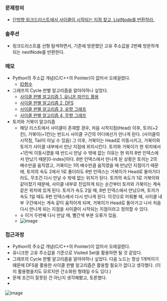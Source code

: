 ### 문제정의
- [단방향 링크드리스트에서 사이클이 시작되는 지점 찾고, ListNode를 반환하라.](https://leetcode.com/problems/linked-list-cycle-ii/)
### 솔루션
- 링크드리스트를 선형 탐색하면서, 기존에 방문했던 고유 주소값을 2번째 방문하게 되는 nextNode를 반환한다. 
### 메모
- Python의 주소값 개념(C/C++의 Pointer)이 없어서 오래걸렸다. 
  - [ID함수](https://wjunsea.tistory.com/82)
- 그래프의 Cycle 판별 알고리즘을 알아야하나 싶었다. 
  - [사이클 판별 알고리즘 1, 유니온 파인드 활용](https://www.google.com/search?q=%EC%82%AC%EC%9D%B4%ED%81%B4+%EA%B2%80%EC%82%AC+%EC%95%8C%EA%B3%A0%EB%A6%AC%EC%A6%98&sxsrf=AJOqlzXKjk0b1PZ1gELakwMlFoSoOs-27Q%3A1678347008438&ei=AIsJZLimGp-12roP5YC8oA4&ved=0ahUKEwi4pv3pqc79AhWfmlYBHWUAD-QQ4dUDCA8&uact=5&oq=%EC%82%AC%EC%9D%B4%ED%81%B4+%EA%B2%80%EC%82%AC+%EC%95%8C%EA%B3%A0%EB%A6%AC%EC%A6%98&gs_lcp=Cgxnd3Mtd2l6LXNlcnAQAzIECCMQJzoKCAAQRxDWBBCwAzoLCAAQgAQQsQMQgwE6EAgAEIAEEBQQhwIQsQMQgwE6BQgAEIAEOgoIABCABBAUEIcCOgcIIxDqAhAnOhEILhCABBCxAxCDARDHARDRAzoECAAQAzoLCC4QgAQQsQMQgwE6BAgAEEM6CAguEIAEELEDOggIABCABBCxAzoFCC4QgAQ6BAgAEB5KBAhBGABQxQRYoSpgiitoBnABeAaAAa0CiAG_NZIBCTAuMjIuMTEuMZgBAKABAbABCsgBCsABAQ&sclient=gws-wiz-serp)
  - [사이클 판별 알고리즘 2, DFS](https://velog.io/@since-1994/%EA%B7%B8%EB%9E%98%ED%94%84-Detection-cycle-%EC%82%AC%EC%9D%B4%ED%81%B4-%EC%B0%BE%EA%B8%B0)
  - [사이클 판별 알고리즘 3, 유향 그래프](https://deep-learning-study.tistory.com/582)
  - [사이클 판별 알고리즘 4, 무향 그래프](https://deep-learning-study.tistory.com/584)
- 토끼와 거북이 알고리즘 
  - 해당 리스트에서 사이클이 존재할 경우, 처음 시작지점(Head) 이후, 토끼(+2칸), 거북이(+1칸)는 반드시 사이클 구간의 어디에선가 만나게 된다. (사이클의 시작점, Tail이 아닐 수 있음) 그 이후, 거북이는 Head로 이동시키고, 거북이와 토끼가 사이클 내부에서 만난 지점에 위치시킨다. 토끼와 거북이가 현 위치에서 +1칸씩 이동시켰을 때 반드시 만날 수 밖에 없는 이유는 현 위치 8번 인덱스에서 만났기 때문[0-index]이다. 8번 인덱스에서 만나게 된 상황은 토끼는 2의 배수만큼 움직였고, 거북이는 1의 배수만큼 움직였을 때 만났던 지점이기 때문에, 토끼의 속도 2에서 1로 줄더라도 8번 인덱스는 거북이가 Head로 돌아가더라도, 무조건 다시 만날 수 밖에 없는 위치가 된다. 토끼의 속도가 1로 거북이와 같아졌기 때문에, 사이클 내부로 진입하게 되는 순간부터 토끼와 거북이는 계속 같은 위치에 있게 된다. 토끼가 속도 2일 때, 8번 인덱스에서 만났으며, 토끼가 속도 1일 때도 8번 인덱스에서 다시 만나게 된다. 이것으로 미뤄볼 때, 사이클 내부 구간에서는 계속 같이 움직이게 되며, 거북이가 Head로 돌아가고 나서 처음 다시 만나게 되는 지점을 사이클이 시작되는 지점이라고 정의할 수 있다. 
  - ↓ 이거 두번째 다시 만날 때, 빨간색 부분 오류가 있음. 
  - ![image](https://user-images.githubusercontent.com/16419202/224460819-c9b0615c-1399-4bed-b1a9-524c43d2eb83.png)


### 접근과정
- Python의 주소값 개념(C/C++의 Pointer)이 없어서 오래걸렸다. 
- 유니크한 고유 주소값을 기준으로 Visited Set을 활용하면 될 것 같았다. 
- 그래프의 Cycle 판별 알고리즘을 알아야하나 싶었다. 다음 노드는 항상 1개씩이기 떄문에 DFS을 활용한 사이클 판별 알고리즘은 활용할 필요가 없다고 생각했다. (이미 활용했을지도 모르지만 간소화된 형태일 수도 있다.)
- 문제 조건이 잘못된 건 아닌지 생각해봤고, 토론했다. 
- 
![image](https://user-images.githubusercontent.com/16419202/223955764-f57ec1b2-c5c1-495f-84a8-91e2b442db39.png)

